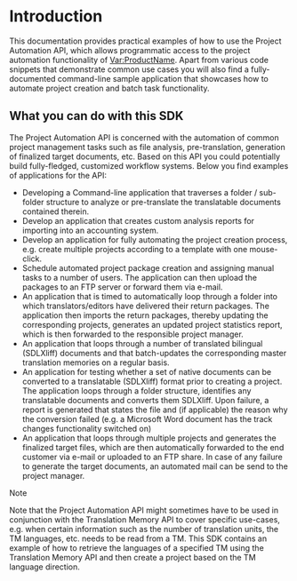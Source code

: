 Introduction
=====
This documentation provides practical examples of how to use the Project Automation API, which allows programmatic access to the project automation functionality of <Var:ProductName>. Apart from various code snippets that demonstrate common use cases you will also find a fully-documented command-line sample application that showcases how to automate project creation and batch task functionality.

What you can do with this SDK
----
The Project Automation API is concerned with the automation of common project management tasks such as file analysis, pre-translation, generation of finalized target documents, etc. Based on this API you could potentially build fully-fledged, customized workflow systems. Below you find examples of applications for the API:

* Developing a Command-line application that traverses a folder / sub-folder structure to analyze or pre-translate the translatable documents contained therein.
* Develop an application that creates custom analysis reports for importing into an accounting system.
* Develop an application for fully automating the project creation process, e.g. create multiple projects according to a template with one mouse-click.
* Schedule automated project package creation and assigning manual tasks to a number of users. The application can then upload the packages to an FTP server or forward them via e-mail.
* An application that is timed to automatically loop through a folder into which translators/editors have delivered their return packages. The application then imports the return packages, thereby updating the corresponding projects, generates an updated project statistics report, which is then forwarded to the responsible project manager.
* An application that loops through a number of translated bilingual (SDLXliff) documents and that batch-updates the corresponding master translation memories on a regular basis.
* An application for testing whether a set of native documents can be converted to a translatable (SDLXliff) format prior to creating a project. The application loops through a folder structure, identifies any translatable documents and converts them SDLXliff. Upon failure, a report is generated that states the file and (if applicable) the reason why the conversion failed (e.g. a Microsoft Word document has the track changes functionality switched on)
* An application that loops through multiple projects and generates the finalized target files, which are then automatically forwarded to the end customer via e-mail or uploaded to an FTP share. In case of any failure to generate the target documents, an automated mail can be send to the project manager.

> [!NOTE]
>
> Note that the Project Automation API might sometimes have to be used in conjunction with the Translation Memory API to cover specific use-cases, e.g. when certain information such as the number of translation units, the TM languages, etc. needs to be read from a TM. This SDK contains an example of how to retrieve the languages of a specified TM using the Translation Memory API and then create a project based on the TM language direction.
